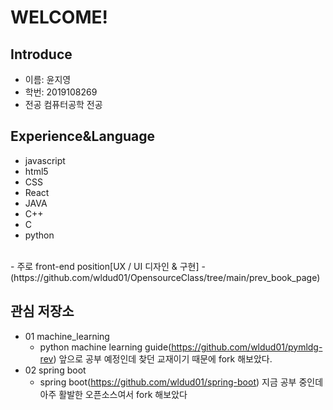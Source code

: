 WELCOME!
==

## Introduce
- 이름: 윤지영
- 학번: 2019108269
- 전공 컴퓨터공학 전공


## Experience&Language  
- javascript
- html5
- CSS
- React
- JAVA
- C++
- C
- python
<br/>
- 주로 front-end position[UX / UI 디자인 & 구현] 
- (https://github.com/wldud01/OpensourceClass/tree/main/prev_book_page)



## 관심 저장소
* 01 machine_learning
	* python machine learning guide(https://github.com/wldud01/pymldg-rev)
	앞으로 공부 예정인데 찾던 교재이기 때문에 fork 해보았다.
* 02 spring boot
	* spring boot(https://github.com/wldud01/spring-boot)
	지금 공부 중인데 아주 활발한 오픈소스여서 fork 해보았다
